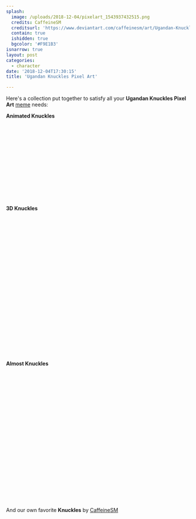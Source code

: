 ```yaml
---
splash:
  image: /uploads/2018-12-04/pixelart_1543937432515.png
  credits: CaffeineSM
  creditsurl: 'https://www.deviantart.com/caffeinesm/art/Ugandan-Knuckles-Pixel-Art-726650224'
  contain: true
  ishidden: true
  bgcolor: '#F9E1B3'
isnarrow: true
layout: post
categories:
  - character
date: '2018-12-04T17:30:15'
title: 'Ugandan Knuckles Pixel Art'

---
```

<p>Here's a collection put together to satisfy all your <strong style="background-color: rgb(255, 255, 255);">Ugandan Knuckles Pixel Art</strong> <a href="https://knowyourmeme.com/photos/1331646-ugandan-knuckles" target="_blank">meme</a> needs:</p><p><strong>Animated Knuckles</strong></p><figure contenteditable="false"><img src="data:image/svg+xml;utf8,&lt;svg xmlns=&quot;http://www.w3.org/2000/svg&quot; xmlns:xlink=&quot;http://www.w3.org/1999/xlink&quot; width=&quot;336&quot; height=&quot;208&quot;&gt;&lt;/svg&gt;" data-src="/uploads/2018-12-04/pixelart_1543937637143.gif"></figure><p><strong>3D Knuckles</strong></p><figure contenteditable="false"><img src="data:image/svg+xml;utf8,&lt;svg xmlns=&quot;http://www.w3.org/2000/svg&quot; xmlns:xlink=&quot;http://www.w3.org/1999/xlink&quot; width=&quot;360&quot; height=&quot;380&quot;&gt;&lt;/svg&gt;" data-src="/uploads/2018-12-04/pixelart_1543937784703.png"></figure><p><strong>Almost Knuckles</strong></p><figure contenteditable="false"><img src="data:image/svg+xml;utf8,&lt;svg xmlns=&quot;http://www.w3.org/2000/svg&quot; xmlns:xlink=&quot;http://www.w3.org/1999/xlink&quot; width=&quot;771.5&quot; height=&quot;647.344&quot;&gt;&lt;/svg&gt;" data-src="/uploads/2018-12-04/pixelart_1543938107052.png"></figure><p>And our own favorite <strong>Knuckles</strong> by <a href="https://www.deviantart.com/caffeinesm/art/Ugandan-Knuckles-Pixel-Art-726650224" target="_blank">CaffeineSM</a></p><figure contenteditable="false"><img src="data:image/svg+xml;utf8,&lt;svg xmlns=&quot;http://www.w3.org/2000/svg&quot; xmlns:xlink=&quot;http://www.w3.org/1999/xlink&quot; width=&quot;202&quot; height=&quot;230&quot;&gt;&lt;/svg&gt;" data-src="/uploads/2018-12-04/pixelart_1543938223140.png"></figure>